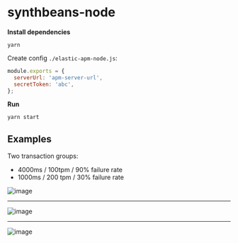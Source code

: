 # synthbeans-node

**Install dependencies**

```
yarn
```

Create config `./elastic-apm-node.js`:

```js
module.exports = {
  serverUrl: 'apm-server-url',
  secretToken: 'abc',
};
```

**Run**

```
yarn start
```

## Examples

Two transaction groups:
 - 4000ms / 100tpm / 90% failure rate
 - 1000ms / 200 tpm / 30% failure rate

![image](https://user-images.githubusercontent.com/209966/134345085-de196821-6370-4e40-891a-31ddb55c5007.png)

----

![image](https://user-images.githubusercontent.com/209966/134345101-09201a4c-7cf9-4e77-ad18-6cbb8a17601c.png)

----

![image](https://user-images.githubusercontent.com/209966/134345062-d49d0872-8dd5-4623-9af8-0403c344fbd0.png)

